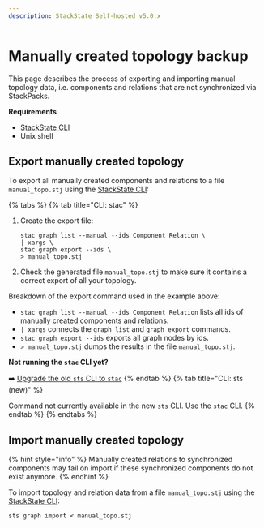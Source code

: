 ```yaml
---
description: StackState Self-hosted v5.0.x 
---
```


# Manually created topology backup

This page describes the process of exporting and importing manual topology data, i.e. components and relations that are not synchronized via StackPacks.

**Requirements**

* [StackState CLI](/setup/cli/README.md)
* Unix shell

## Export manually created topology

To export all manually created components and relations to a file `manual_topo.stj` using the [StackState CLI](/setup/cli/README.md):

{% tabs %}
{% tab title="CLI: stac" %}

1. Create the export file:

   ```text
   stac graph list --manual --ids Component Relation \
   | xargs \
   stac graph export --ids \
   > manual_topo.stj
   ```

2. Check the generated file `manual_topo.stj` to make sure it contains a correct export of all your topology.

Breakdown of the export command used in the example above:

* `stac graph list --manual --ids Component Relation` lists all ids of manually created components and relations.
* `| xargs` connects the `graph list` and `graph export` commands.
* `stac graph export --ids` exports all graph nodes by ids.
* `> manual_topo.stj` dumps the results in the file `manual_topo.stj`.

**Not running the `stac` CLI yet?**

➡️ [Upgrade the old `sts` CLI to `stac`](/setup/cli/cli-stac.md#upgrade)
{% endtab %}
{% tab title="CLI: sts (new)" %}

Command not currently available in the new `sts` CLI. Use the `stac` CLI.
{% endtab %}
{% endtabs %}

## Import manually created topology

{% hint style="info" %}
Manually created relations to synchronized components may fail on import if these synchronized components do not exist anymore.
{% endhint %}

To import topology and relation data from a file `manual_topo.stj` using the [StackState CLI](/setup/cli/README.md):

```text
sts graph import < manual_topo.stj
```


